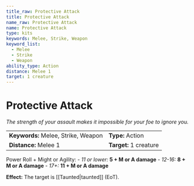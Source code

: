 ```yaml
---
title_raw: Protective Attack
title: Protective Attack
name_raw: Protective Attack
name: Protective Attack
type: kits
keywords: Melee, Strike, Weapon
keyword_list:
  - Melee
  - Strike
  - Weapon
ability_type: Action
distance: Melee 1
target: 1 creature
---
```


# Protective Attack

*The strength of your assault makes it impossible for your foe to ignore you.*

|                                     |                        |
| :---------------------------------- | :--------------------- |
| **Keywords:** Melee, Strike, Weapon | **Type:** Action       |
| **Distance:** Melee 1               | **Target:** 1 creature |

Power Roll + Might or Agility: - *11 or lower:* **5 + M or A damage** - *12-16:* **8 + M or A damage** - *17+:* **11 + M or A damage**

**Effect:** The target is [[Taunted|taunted]] (EoT).
